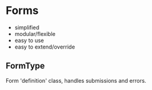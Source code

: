 # Forms

- simplified
- modular/flexible
- easy to use
- easy to extend/override

## FormType

Form 'definition' class, handles submissions and errors.

